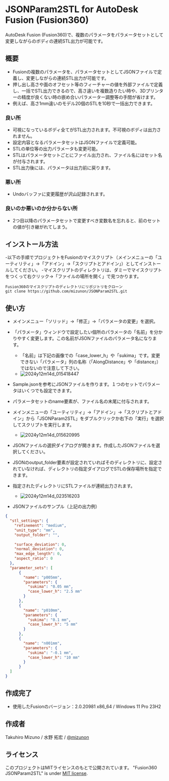 # JSONParam2STL for AutoDesk Fusion (Fusion360)

AutoDesk Fusion (Fusion360)で、複数のパラメータをパラメータセットとして変更しながらのボディの連続STL出力が可能です。

## 概要

- Fusionの複数のパラメータを、パラメータセットとしてJSONファイルで定義し、変更しながらの連続STL出力が可能です。
- 押し出し高さや面のオフセット等のフィーチャーの値を外部ファイルで定義し、一括でSTL出力できるので、高さ違いを複数造りたい時や、3Dプリンターの精度が良くない時の嵌め合いパラメーター調整等の手間が省けます。
- 例えば、高さ1mm違いのモデル20個のSTLを10秒で一括出力できます。

### 良い所
- 可視になっているボディ全てがSTL出力されます。不可視のボディは出力されません。
- 設定内容となるパラメータセットはJSONファイルで定義可能。
- STLの単位等の出力パラメータも変更可能。
- STLはパラメータセットごとにファイル出力され、ファイル名にはセット名が付与されます。
- STL出力後には、パラメータは出力前に戻ります。

### 悪い所
- Undoバッファに変更履歴が沢山記録されます。

### 良いのか悪いのか分からない所
- 2つ目以降のパラメータセットで変更すべき変数名を忘れると、前のセットの値が引き継がれてしまう。


## インストール方法

-以下の手順でプロジェクトをFusionのマイスクリプト（メインメニューの「ユーティリティ」→「アドイン」→「スクリプトとアドイン」）としてインストールしてください。
-マイスクリプトのディレクトリは、ダミーでマイスクリプトをつくって右クリック→「ファイルの場所を開く」で見つかります。

```Console
Fusion360のマイスクリプトのディレクトリにリポジトリをクローン
git clone https://github.com/mizunon/JSONParam2STL.git
```

## 使い方

- メインメニュー「ソリッド」→「修正」→「パラメータの変更」を選択。
- 「パラメータ」ウィンドウで設定したい個所のパラメータの「名前」を分かりやすく変更します。この名前がJSONファイルのパラメータ名になります。
  - 「名前」は下記の画像での「case_lower_h」や「sukima」です。変更できない「パラメータ」列の名称（「AlongDistance」や「distance」）ではないので注意して下さい。
  - ![2024y12m14d_015418447](https://github.com/user-attachments/assets/c03bbf43-d00e-43d2-b126-1b8764de4520)
- Sample.jsonを参考にJSONファイルを作ります。１つのセットでパラメータはいくつでも設定できます。
- パラメータセットのname要素が、ファイル名の末尾に付与されます。
- メインメニューの「ユーティリティ」→「アドイン」→「スクリプトとアドイン」から「JSONParam2STL」をダブルクリックか右下の「実行」を選択してスクリプトを実行します。
  - ![2024y12m14d_015620995](https://github.com/user-attachments/assets/a8ae2107-a57e-4d32-a93b-57d4f3c20ea4)
- JSONファイルの選択ダイアログが開きます。作成したJSONファイルを選択してください。
- JSONのoutput_folder要素が設定されていればそのディレクトリに、設定されていなければ、ディレクトリの指定ダイアログでSTLの保存場所を指定できます。
- 指定されたディレクトリにSTLファイルが連続出力されます。
  - ![2024y12m14d_023516203](https://github.com/user-attachments/assets/9d0bde5b-9ccf-449c-8ed6-1f85e3a49b34)

- JSONファイルのサンプル（上記の出力例）
```Sample.json
{
  "stl_settings": {
    "refinement": "medium",
    "unit_type": "mm",
    "output_folder": "",
    
    "surface_deviation": 0,
    "normal_deviation": 0,
    "max_edge_length": 0,
    "aspect_ratio": 0
  },
  "parameter_sets": [
	  {
	    "name": "p005mm",
	    "parameters": {
	      "sukima": "0.05 mm",
	      "case_lower_h": "2.5 mm"
	    }
	  },
	  {
	    "name": "p010mm",
	    "parameters": {
	      "sukima": "0.1 mm",
	      "case_lower_h": "5 mm"
	    }
	  },
	  {
	    "name": "n001mm",
	    "parameters": {
	      "sukima": "-0.1 mm",
	      "case_lower_h": "10 mm"
	    }
	  }
  ]
}
```

## 作成完了
- 使用したFusionのバージョン：2.0.20981 x86_64 / Windows 11 Pro 23H2


## 作成者
Takuhiro Mizuno / 水野 拓宏 / [@mizunon](https://twitter.com/mizunon)


## ライセンス

このプロジェクトはMITライセンスのもとで公開されています。
"Fusion360 JSONParam2STL" is under [MIT license](https://en.wikipedia.org/wiki/MIT_License).

